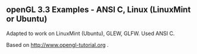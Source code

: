 ## openGL 3.3 Examples - ANSI C, Linux (LinuxMint or Ubuntu) 

Adapted to work on LinuxMint (Ubuntu), GLEW, GLFW. Used ANSI C.



Based on http://www.opengl-tutorial.org . 
